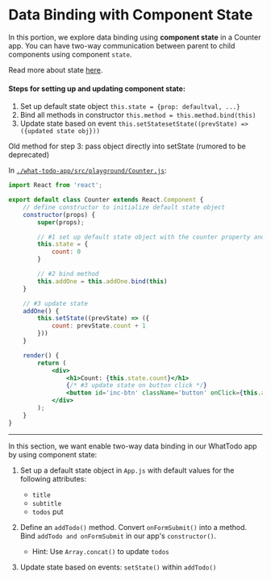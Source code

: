 # Data Binding with Component State

In this portion, we explore data binding using **component state** in a Counter app.
You can have two-way communication between parent to child components using component `state`.

Read more about state [here](https://github.com/DED8IRD/NodeReactFullStack/blob/master/2%20React/docs/Component%20State.md).

#### Steps for setting up and updating component state:
1. Set up default state object
`this.state = {prop: defaultval, ...}`
2. Bind all methods in constructor
`this.method = this.method.bind(this)`
3. Update state based on event
`this.setStatesetState((prevState) => ({updated state obj}))`

Old method for step 3: pass object directly into setState (rumored to be deprecated)

In [`./what-todo-app/src/playground/Counter.js`](`./what-todo-app/src/playground/Counter.js`):
```jsx
import React from 'react';

export default class Counter extends React.Component {
	// define constructor to initialize default state object
	constructor(props) {
		super(props);

		// #1 set up default state object with the counter property and its default value 0 
		this.state = { 	
			count: 0
		}

		// #2 bind method
		this.addOne = this.addOne.bind(this)
	}

	// #3 update state
	addOne() {
		this.setState((prevState) => ({
			count: prevState.count + 1
		}))
	}

	render() {
		return (
			<div>
				<h1>Count: {this.state.count}</h1>
				{/* #3 update state on button click */}
				<button id='inc-btn' className='button' onClick={this.addOne}>+1</button>
			</div>
		);
	}
}
```

___
In this section, we want enable two-way data binding in our WhatTodo app by using component state:

1. Set up a default state object in `App.js` with default values for the following attributes:
	- `title`  
	- `subtitle` 
	- `todos`
put 
2. Define an `addTodo()` method. Convert `onFormSubmit()` into a method. Bind `addTodo and onFormSubmit` in our app's `constructor()`. 
	- Hint: Use `Array.concat()` to update `todos`

3. Update state based on events: `setState()` within `addTodo()` 

